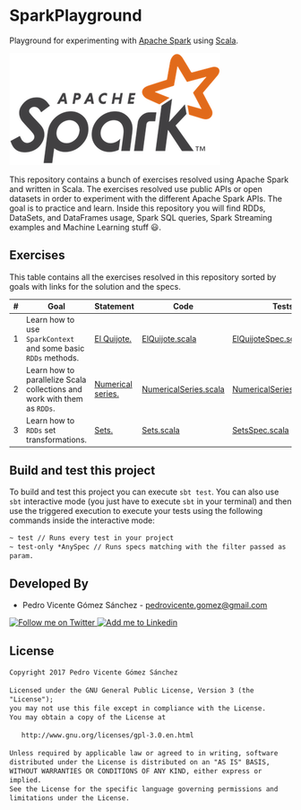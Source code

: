 # SparkPlayground

Playground for experimenting with [Apache Spark](https://spark.apache.org/) using [Scala](https://www.scala-lang.org/).

![SparkLogo](./art/sparkLogo.png)

This repository contains a bunch of exercises resolved using Apache Spark and written in Scala. The exercises resolved use public APIs or open datasets in order to experiment with the different Apache Spark APIs. The goal is to practice and learn. Inside this repository you will find RDDs, DataSets, and DataFrames usage, Spark SQL queries, Spark Streaming examples and Machine Learning stuff :smiley:.

## Exercises

This table contains all the exercises resolved in this repository sorted by goals with links for the solution and the specs.

| # | Goal | Statement | Code | Tests |
| - | ---- | --------- | ---- | ----- |
| 1 | Learn how to use ``SparkContext`` and some basic ``RDDs`` methods. | [El Quijote.](./statements/EL_QUIJOTE.md) | [ElQuijote.scala](./src/main/scala/com/github/pedrovgs/sparkplayground/exercise1/ElQuijote.scala) | [ElQuijoteSpec.scala](./src/test/scala/com/github/pedrovgs/sparkplayground/exercise1/ElQuijoteSpec.scala) |
| 2 | Learn how to parallelize Scala collections and work with them as ``RDDs``. | [Numerical series.](./statements/NUMERICAL_SERIES.md) | [NumericalSeries.scala](./src/main/scala/com/github/pedrovgs/sparkplayground/exercise2/NumericalSeries.scala) | [NumericalSeriesSpec.scala](./src/test/scala/com/github/pedrovgs/sparkplayground/exercise1/NumericalSeriesSpec.scala) |
| 3 | Learn how to ``RDDs`` set transformations. | [Sets.](./statements/SETS.md) | [Sets.scala](./src/main/scala/com/github/pedrovgs/sparkplayground/exercise3/Sets.scala) | [SetsSpec.scala](./src/test/scala/com/github/pedrovgs/sparkplayground/exercise3/SetsSpec.scala) |

## Build and test this project

To build and test this project you can execute ``sbt test``. You can also use ``sbt`` interactive mode (you just have to execute ``sbt`` in your terminal) and then use the triggered execution to execute your tests using the following commands inside the interactive mode:

```
~ test // Runs every test in your project
~ test-only *AnySpec // Runs specs matching with the filter passed as param.
``` 

Developed By
------------

* Pedro Vicente Gómez Sánchez - <pedrovicente.gomez@gmail.com>

<a href="https://twitter.com/pedro_g_s">
  <img alt="Follow me on Twitter" src="https://image.freepik.com/iconos-gratis/twitter-logo_318-40209.jpg" height="60" width="60"/>
</a>
<a href="https://es.linkedin.com/in/pedrovgs">
  <img alt="Add me to Linkedin" src="https://image.freepik.com/iconos-gratis/boton-del-logotipo-linkedin_318-84979.png" height="60" width="60"/>
</a>

License
-------

    Copyright 2017 Pedro Vicente Gómez Sánchez

    Licensed under the GNU General Public License, Version 3 (the "License");
    you may not use this file except in compliance with the License.
    You may obtain a copy of the License at

       http://www.gnu.org/licenses/gpl-3.0.en.html

    Unless required by applicable law or agreed to in writing, software
    distributed under the License is distributed on an "AS IS" BASIS,
    WITHOUT WARRANTIES OR CONDITIONS OF ANY KIND, either express or implied.
    See the License for the specific language governing permissions and
    limitations under the License.

